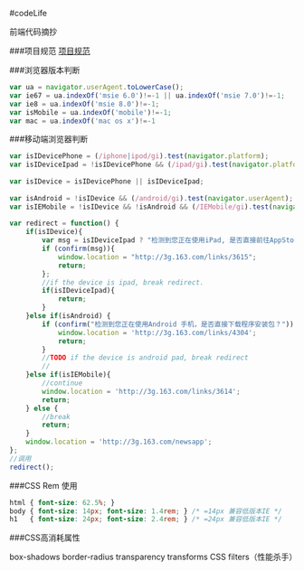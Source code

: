 #codeLife

前端代码摘抄

###项目规范
<a href="https://github.com/ecomfe/spec" target="_blank">项目规范</a>

###浏览器版本判断
```javascript
var ua = navigator.userAgent.toLowerCase();
var ie67 = ua.indexOf('msie 6.0')!=-1 || ua.indexOf('msie 7.0')!=-1;
var ie8 = ua.indexOf('msie 8.0')!=-1;
var isMobile = ua.indexOf('mobile')!=-1;
var mac = ua.indexOf('mac os x')!=-1
```

###移动端浏览器判断
```javascript
var isIDevicePhone = (/iphone|ipod/gi).test(navigator.platform);
var isIDeviceIpad = !isIDevicePhone && (/ipad/gi).test(navigator.platform);
				
var isIDevice = isIDevicePhone || isIDeviceIpad;
				
var isAndroid = !isIDevice && (/android/gi).test(navigator.userAgent);
var isIEMobile = !isIDevice && !isAndroid && (/IEMobile/gi).test(navigator.userAgent);
				
var redirect = function() {
	if(isIDevice){
		var msg = isIDeviceIpad ? "检测到您正在使用iPad, 是否直接前往AppStore下载?" : "检测到您正在使用iPhone, 是否直接前往AppStore下载?";
		if (confirm(msg)){
			window.location = "http://3g.163.com/links/3615";
			return;
		};
		//if the device is ipad, break redirect.
		if(isIDeviceIpad){
			return;
		}
	}else if(isAndroid) {
		if (confirm("检测到您正在使用Android 手机，是否直接下载程序安装包？")) {
			window.location = 'http://3g.163.com/links/4304';
			return;
		}
		//TODO if the device is android pad, break redirect
		//
	}else if(isIEMobile){
	  	//continue
		window.location = 'http://3g.163.com/links/3614';
		return;
	} else {
		//break
		return;
	}
	window.location = 'http://3g.163.com/newsapp';
};
//调用
redirect();
```

###CSS Rem 使用
```css
html { font-size: 62.5%; } 
body { font-size: 14px; font-size: 1.4rem; } /* =14px 兼容低版本IE */
h1   { font-size: 24px; font-size: 2.4rem; } /* =24px 兼容低版本IE */
```

###CSS高消耗属性

box-shadows
border-radius
transparency
transforms
CSS filters（性能杀手）
